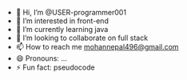 - 👋 Hi, I’m @USER-programmer001
- 👀 I’m interested in front-end
- 🌱 I’m currently learning java
- 💞️ I’m looking to collaborate on full stack
- 📫 How to reach me mohannepal496@gmail.com
- 😄 Pronouns: ...
- ⚡ Fun fact: pseudocode

<!---
USER-programmer001/USER-programmer001 is a ✨ special ✨ repository because its `README.md` (this file) appears on your GitHub profile.
You can click the Preview link to take a look at your changes.
--->
